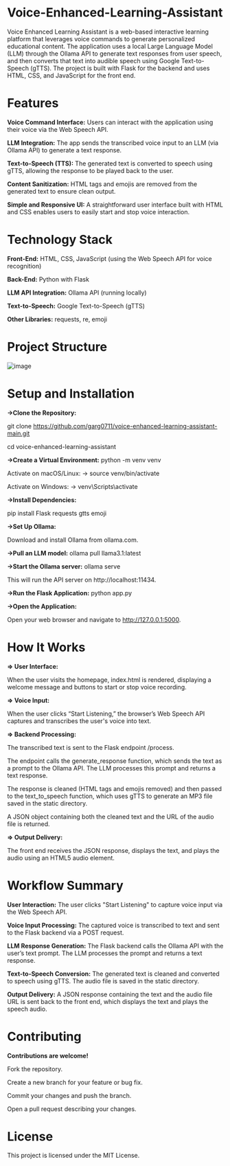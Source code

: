 # Voice-Enhanced-Learning-Assistant

Voice Enhanced Learning Assistant is a web-based interactive learning platform that leverages voice commands to generate personalized educational content. The application uses a local Large Language Model (LLM) through the Ollama API to generate text responses from user speech, and then converts that text into audible speech using Google Text-to-Speech (gTTS). The project is built with Flask for the backend and uses HTML, CSS, and JavaScript for the front end.

# Features

**Voice Command Interface:**
Users can interact with the application using their voice via the Web Speech API.

**LLM Integration:**
The app sends the transcribed voice input to an LLM (via Ollama API) to generate a text response.

**Text-to-Speech (TTS):**
The generated text is converted to speech using gTTS, allowing the response to be played back to the user.

**Content Sanitization:**
HTML tags and emojis are removed from the generated text to ensure clean output.

**Simple and Responsive UI:**
A straightforward user interface built with HTML and CSS enables users to easily start and stop voice interaction.

# Technology Stack

**Front-End:**
HTML, CSS, JavaScript (using the Web Speech API for voice recognition)

**Back-End:**
Python with Flask

**LLM API Integration:**
Ollama API (running locally)

**Text-to-Speech:**
Google Text-to-Speech (gTTS)

**Other Libraries:**
requests, re, emoji

# Project Structure

![image](https://github.com/user-attachments/assets/16934466-1e9b-48d6-9afb-e682108aed6c)


# Setup and Installation

**->Clone the Repository:**

git clone https://github.com/garg0711/voice-enhanced-learning-assistant-main.git

cd voice-enhanced-learning-assistant

**->Create a Virtual Environment:**
python -m venv venv

Activate on macOS/Linux: -> 
source venv/bin/activate

Activate on Windows: -> 
venv\Scripts\activate

**->Install Dependencies:**

pip install Flask requests gtts emoji

**->Set Up Ollama:**

Download and install Ollama from ollama.com.

**->Pull an LLM model:**
ollama pull llama3.1:latest

**->Start the Ollama server:**
ollama serve

This will run the API server on http://localhost:11434.

**->Run the Flask Application:**
python app.py

**->Open the Application:**

Open your web browser and navigate to http://127.0.0.1:5000.



# How It Works

**=> User Interface:**

When the user visits the homepage, index.html is rendered, displaying a welcome message and buttons to start or stop voice recording.


**=> Voice Input:**

When the user clicks “Start Listening,” the browser’s Web Speech API captures and transcribes the user's voice into text.


**=> Backend Processing:**

The transcribed text is sent to the Flask endpoint /process.

The endpoint calls the generate_response function, which sends the text as a prompt to the Ollama API. The LLM processes this prompt and returns a text response.

The response is cleaned (HTML tags and emojis removed) and then passed to the text_to_speech function, which uses gTTS to generate an MP3 file saved in the static directory.

A JSON object containing both the cleaned text and the URL of the audio file is returned.


**=> Output Delivery:**

The front end receives the JSON response, displays the text, and plays the audio using an HTML5 audio element.


# Workflow Summary
**User Interaction:**
The user clicks "Start Listening" to capture voice input via the Web Speech API.

**Voice Input Processing:**
The captured voice is transcribed to text and sent to the Flask backend via a POST request.

**LLM Response Generation:**
The Flask backend calls the Ollama API with the user’s text prompt. The LLM processes the prompt and returns a text response.

**Text-to-Speech Conversion:**
The generated text is cleaned and converted to speech using gTTS. The audio file is saved in the static directory.

**Output Delivery:**
A JSON response containing the text and the audio file URL is sent back to the front end, which displays the text and plays the speech audio.

# Contributing

**Contributions are welcome!**

Fork the repository.

Create a new branch for your feature or bug fix.

Commit your changes and push the branch.

Open a pull request describing your changes.

# License

This project is licensed under the MIT License.

